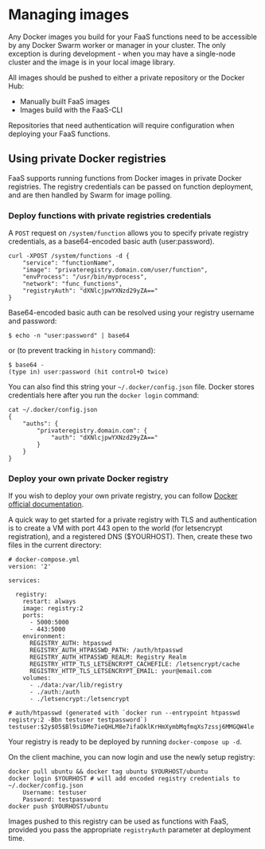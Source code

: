 # Managing images

Any Docker images you build for your FaaS functions need to be accessible by any Docker Swarm worker or manager in your cluster. The only exception is during development - when you may have a single-node cluster and the image is in your local image library.

All images should be pushed to either a private repository or the Docker Hub:

* Manually built FaaS images
* Images build with the FaaS-CLI

Repositories that need authentication will require configuration when deploying your FaaS functions.

## Using private Docker registries

FaaS supports running functions from Docker images in private Docker registries.
The registry credentials can be passed on function deployment, and are then handled by Swarm for image polling.

### Deploy functions with private registries credentials

A `POST` request on `/system/function` allows you to specify private registry credentials, as a base64-encoded basic auth (user:password).
```
curl -XPOST /system/functions -d {
    "service": "functionName",
    "image": "privateregistry.domain.com/user/function",
    "envProcess": "/usr/bin/myprocess",
    "network": "func_functions",
    "registryAuth": "dXNlcjpwYXNzd29yZA=="
}
```

Base64-encoded basic auth can be resolved using your registry username and password:

````
$ echo -n "user:password" | base64
````

or (to prevent tracking in `history` command):

```
$ base64 -
(type in) user:password (hit control+D twice)
```

You can also find this string your `~/.docker/config.json` file. Docker stores credentials here after you run the `docker login` command:

```
cat ~/.docker/config.json
{
	"auths": {
		"privateregistry.domain.com": {
			"auth": "dXNlcjpwYXNzd29yZA=="
		}
	}
}
```

### Deploy your own private Docker registry

If you wish to deploy your own private registry, you can follow [Docker official documentation](https://docs.docker.com/registry/deploying/).

A quick way to get started for a private registry with TLS and authentication
is to create a VM with port 443 open to the world (for letsencrypt registration), and a registered DNS ($YOURHOST).
Then, create these two files in the current directory:

```
# docker-compose.yml
version: '2'

services:

  registry:
    restart: always
    image: registry:2
    ports:
      - 5000:5000
      - 443:5000
    environment:
      REGISTRY_AUTH: htpasswd
      REGISTRY_AUTH_HTPASSWD_PATH: /auth/htpasswd
      REGISTRY_AUTH_HTPASSWD_REALM: Registry Realm
      REGISTRY_HTTP_TLS_LETSENCRYPT_CACHEFILE: /letsencrypt/cache
      REGISTRY_HTTP_TLS_LETSENCRYPT_EMAIL: your@email.com
    volumes:
      - ./data:/var/lib/registry
      - ./auth:/auth
      - ./letsencrypt:/letsencrypt
```

```
# auth/htpasswd (generated with `docker run --entrypoint htpasswd registry:2 -Bbn testuser testpassword`)
testuser:$2y$05$Bl9siDMe7ieQHLM8e7ifaOklKrHmXymbMqfmqXs7zssj6MMGQW4le
```

Your registry is ready to be deployed by running `docker-compose up -d`.

On the client machine, you can now login and use the newly setup registry:
```
docker pull ubuntu && docker tag ubuntu $YOURHOST/ubuntu
docker login $YOURHOST # will add encoded registry credentials to ~/.docker/config.json
    Username: testuser
    Password: testpassword
docker push $YOURHOST/ubuntu
```

Images pushed to this registry can be used as functions with FaaS, provided you pass the appropriate `registryAuth` parameter at deployment time.
